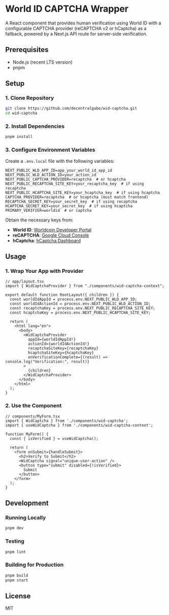 # World ID CAPTCHA Wrapper

A React component that provides human verification using World ID with a configurable CAPTCHA provider (reCAPTCHA v2 or hCaptcha) as a fallback, powered by a Next.js API route for server-side verification.

## Prerequisites

- Node.js (recent LTS version)
- pnpm

## Setup

### 1. Clone Repository

```bash
git clone https://github.com/decentralgabe/wid-captcha.git
cd wid-captcha
```

### 2. Install Dependencies

```bash
pnpm install
```

### 3. Configure Environment Variables

Create a `.env.local` file with the following variables:

```
NEXT_PUBLIC_WLD_APP_ID=app_your_world_id_app_id
NEXT_PUBLIC_WLD_ACTION_ID=your_action_id
NEXT_PUBLIC_CAPTCHA_PROVIDER=recaptcha  # or hcaptcha
NEXT_PUBLIC_RECAPTCHA_SITE_KEY=your_recaptcha_key  # if using recaptcha
NEXT_PUBLIC_HCAPTCHA_SITE_KEY=your_hcaptcha_key  # if using hcaptcha
CAPTCHA_PROVIDER=recaptcha  # or hcaptcha (must match frontend)
RECAPTCHA_SECRET_KEY=your_secret_key  # if using recaptcha
HCAPTCHA_SECRET_KEY=your_secret_key  # if using hcaptcha
PRIMARY_VERIFIER=worldid  # or captcha
```

Obtain the necessary keys from:
- **World ID**: [Worldcoin Developer Portal](https://developer.worldcoin.org/)
- **reCAPTCHA**: [Google Cloud Console](https://console.cloud.google.com/security/recaptcha)
- **hCaptcha**: [hCaptcha Dashboard](https://dashboard.hcaptcha.com/)

## Usage

### 1. Wrap Your App with Provider

```tsx
// app/layout.tsx
import { WidCaptchaProvider } from "./components/wid-captcha-context";

export default function RootLayout({ children }) {
  const worldIdAppId = process.env.NEXT_PUBLIC_WLD_APP_ID;
  const worldIdActionId = process.env.NEXT_PUBLIC_WLD_ACTION_ID;
  const recaptchaKey = process.env.NEXT_PUBLIC_RECAPTCHA_SITE_KEY;
  const hcaptchaKey = process.env.NEXT_PUBLIC_HCAPTCHA_SITE_KEY;

  return (
    <html lang="en">
      <body>
        <WidCaptchaProvider
          appId={worldIdAppId!}
          actionId={worldIdActionId!}
          recaptchaSiteKey={recaptchaKey}
          hcaptchaSiteKey={hcaptchaKey}
          onVerificationComplete={(result) => console.log("Verification:", result)}
        >
          {children}
        </WidCaptchaProvider>
      </body>
    </html>
  );
}
```

### 2. Use the Component

```tsx
// components/MyForm.tsx
import { WidCaptcha } from './components/wid-captcha';
import { useWidCaptcha } from './components/wid-captcha-context';

function MyForm() {
  const { isVerified } = useWidCaptcha();

  return (
    <form onSubmit={handleSubmit}>
      <h2>Verify to Submit</h2>
      <WidCaptcha signal="unique-user-action" />
      <button type="submit" disabled={!isVerified}>
        Submit
      </button>
    </form>
  );
}
```

## Development

### Running Locally

```bash
pnpm dev
```

### Testing

```bash
pnpm lint
```

### Building for Production

```bash
pnpm build
pnpm start
```

## License

MIT
